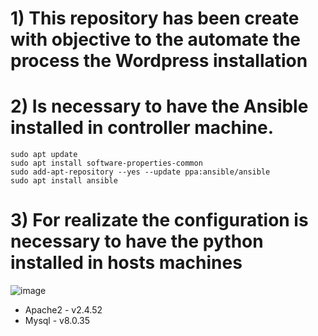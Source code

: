 # 1) This repository has been create with objective to the automate the process the Wordpress installation

# 2) Is necessary to have the Ansible installed in controller machine.

````
sudo apt update
sudo apt install software-properties-common
sudo add-apt-repository --yes --update ppa:ansible/ansible
sudo apt install ansible
````

# 3) For realizate the configuration is necessary to have the python installed in hosts machines

![image](https://github.com/pedrohfborges/ansible-wordpress/assets/111831621/e30e7c96-47ba-4a3e-9075-3ba6973b26e4)

* Apache2 - v2.4.52
* Mysql - v8.0.35
